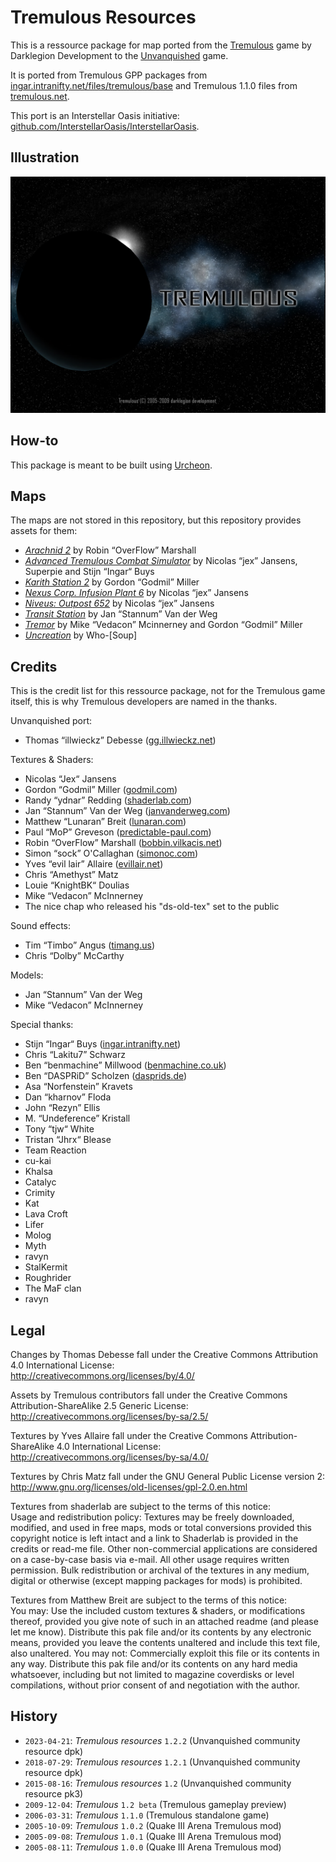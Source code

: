 # Tremulous Resources

This is a ressource package for map ported from the [Tremulous](https://tremulous.net) game by Darklegion Development to the [Unvanquished](https://unvanquished.net) game.

It is ported from Tremulous GPP packages from [ingar.intranifty.net/files/tremulous/base](http://ingar.intranifty.net/files/tremulous/base/) and Tremulous 1.1.0 files from [tremulous.net](https://tremulous.net).

This port is an Interstellar Oasis initiative: [github.com/InterstellarOasis/InterstellarOasis](https://github.com/InterstellarOasis/InterstellarOasis).


## Illustration

![Illustration](meta/tremulous/tremulous.webp)


## How-to

This package is meant to be built using [Urcheon](https://github.com/DaemonEngine/Urcheon).


## Maps

The maps are not stored in this repository, but this repository provides assets for them:

* _[Arachnid 2](https://github.com/InterstellarOasis/map-arachnid2_src.dpkdir)_ by Robin “OverFlow” Marshall
* _[Advanced Tremulous Combat Simulator](https://github.com/InterstellarOasis/map-atcshd_src.dpkdir)_ by Nicolas “jex” Jansens, Superpie and Stijn “Ingar“ Buys
* _[Karith Station 2](https://github.com/InterstellarOasis/map-karith_src.dpkdir)_ by Gordon “Godmil” Miller
* _[Nexus Corp. Infusion Plant 6](https://github.com/InterstellarOasis/map-nexus_src.dpkdir)_ by Nicolas “jex” Jansens
* _[Niveus: Outpost 652](https://github.com/InterstellarOasis/map-niveus_src.dpkdir)_ by Nicolas “jex” Jansens
* _[Transit Station](https://github.com/InterstellarOasis/map-transit_src.dpkdir)_ by Jan “Stannum” Van der Weg
* _[Tremor](https://github.com/InterstellarOasis/map-termor_src.dpkdir)_ by Mike “Vedacon” Mcinnerney and Gordon “Godmil” Miller
* _[Uncreation](https://github.com/InterstellarOasis/map-uncreation_src.dpkdir)_ by Who-[Soup]


## Credits

This is the credit list for this ressource package, not for the Tremulous game itself, this is why Tremulous developers are named in the thanks.

Unvanquished port:

* Thomas “illwieckz” Debesse <hidden email="dev [ad] illwieckz.net"/> ([gg.illwieckz.net](https://gg.illwieckz.net))

Textures & Shaders:

* Nicolas “Jex“ Jansens <hidden email="jex [ad] orodu.net"/>
* Gordon “Godmil” Miller <hidden email="godmil [ad] mail.com"/> ([godmil.com](https://web.archive.org/web/20181110004551/http://www.godmil.com/))
* Randy “ydnar” Redding <hidden email="ydnar [ad] shaderlab.com"/> ([shaderlab.com](https://www.shaderlab.com))
* Jan “Stannum” Van der Weg ([janvanderweg.com](http://janvanderweg.com))
* Matthew “Lunaran” Breit <hidden email="itslunaranyo [ad] gmail.com"/> ([lunaran.com](http://lunaran.com))
* Paul “MoP” Greveson ([predictable-paul.com](https://www.predictable-paul.com))
* Robin “OverFlow” Marshall ([bobbin.vilkacis.net](http://bobbin.vilkacis.net))
* Simon “sock” O'Callaghan <hidden email="mememe [ad] simonoc.com"/> ([simonoc.com](https://web.archive.org/web/20201022181323/http://www.simonoc.com/pages/design.htm))
* Yves “evil lair” Allaire ([evillair.net](https://evillair.net))
* Chris “Amethyst” Matz
* Louie “KnightBK“ Doulias
* Mike “Vedacon” McInnerney
* The nice chap who released his "ds-old-tex" set to the public

Sound effects:

* Tim “Timbo” Angus <hidden email="tim [ad] ngus.net"/> ([timang.us](https://timang.us/))
* Chris “Dolby” McCarthy

Models:

* Jan “Stannum” Van der Weg
* Mike “Vedacon” McInnerney

Special thanks:

* Stijn “Ingar“ Buys <hidden email="ingar [ad] osirion.org"/> ([ingar.intranifty.net](http://ingar.intranifty.net))
* Chris “Lakitu7” Schwarz <hidden email="lakitu7 [ad] gmail.com"/>
* Ben “benmachine” Millwood ([benmachine.co.uk](https://web.archive.org/web/20211126235114/http://benmachine.co.uk/))
* Ben “DASPRiD” Scholzen ([dasprids.de](https://web.archive.org/web/20230321214542/https://dasprids.de/))
* Asa “Norfenstein” Kravets
* Dan “kharnov” Floda
* John “Rezyn” Ellis
* M. “Undeference” Kristall
* Tony “tjw“ White
* Tristan “Jhrx“ Blease
* Team Reaction
* cu-kai
* Khalsa
* Catalyc
* Crimity
* Kat
* Lava Croft
* Lifer
* Molog
* Myth
* ravyn
* StalKermit
* Roughrider
* The MaF clan
* ravyn


## Legal

Changes by Thomas Debesse fall under the Creative Commons Attribution 4.0 International License:  
http://creativecommons.org/licenses/by/4.0/

Assets by Tremulous contributors fall under the Creative Commons Attribution-ShareAlike 2.5 Generic License:  
http://creativecommons.org/licenses/by-sa/2.5/

Textures by Yves Allaire fall under the Creative Commons Attribution-ShareAlike 4.0 International License:  
http://creativecommons.org/licenses/by-sa/4.0/

Textures by Chris Matz fall under the GNU General Public License version 2:  
http://www.gnu.org/licenses/old-licenses/gpl-2.0.en.html

Textures from shaderlab are subject to the terms of this notice:  
Usage and redistribution policy: Textures may be freely downloaded, modified, and used in free maps, mods or total conversions provided this copyright notice is left intact and a link to Shaderlab is provided in the credits or read-me file. Other non-commercial applications are considered on a case-by-case basis via e-mail. All other usage requires written permission. Bulk redistribution or archival of the textures in any medium, digital or otherwise (except mapping packages for mods) is prohibited.

Textures from Matthew Breit are subject to the terms of this notice:  
You may: Use the included custom textures & shaders, or modifications thereof, provided you give note of such in an attached readme (and please let me know). Distribute this pak file and/or its contents by any electronic means, provided you leave the contents unaltered and include this text file, also unaltered. You may not: Commercially exploit this file or its contents in any way. Distribute this pak file and/or its contents on any hard media whatsoever, including but not limited to magazine coverdisks or level compilations, without prior consent of and negotiation with the author.


## History

* `2023-04-21`: _Tremulous resources_ `1.2.2` (Unvanquished community resource dpk)
* `2018-07-29`: _Tremulous resources_ `1.2.1` (Unvanquished community resource dpk)
* `2015-08-16`: _Tremulous resources_ `1.2` (Unvanquished community resource pk3)
* `2009-12-04`: _Tremulous_ `1.2 beta` (Tremulous gameplay preview)
* `2006-03-31`: _Tremulous_ `1.1.0` (Tremulous standalone game)
* `2005-10-09`: _Tremulous_ `1.0.2` (Quake Ⅲ Arena Tremulous mod)
* `2005-09-08`: _Tremulous_ `1.0.1` (Quake Ⅲ Arena Tremulous mod)
* `2005-08-11`: _Tremulous_ `1.0.0` (Quake Ⅲ Arena Tremulous mod)
